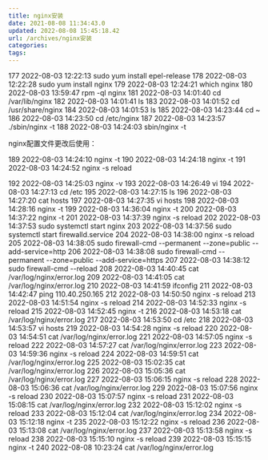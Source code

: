 ```yaml
---
title: nginx安装
date: 2021-08-08 11:34:43.0
updated: 2022-08-08 15:45:18.42
url: /archives/nginx安装
categories: 
tags: 
---
```


177  2022-08-03 12:22:13 sudo yum install epel-release
  178  2022-08-03 12:22:28 sudo yum install nginx
  179  2022-08-03 12:24:21 which nginx
  180  2022-08-03 13:59:47 rpm -ql nginx
  181  2022-08-03 14:01:40 cd /var/lib/nginx
  182  2022-08-03 14:01:41 ls
  183  2022-08-03 14:01:52 cd /usr/share/nginx
  184  2022-08-03 14:01:53 ls
  185  2022-08-03 14:23:44 cd ~
  186  2022-08-03 14:23:50 cd /etc/nginx
  187  2022-08-03 14:23:57 ./sbin/nginx -t
  188  2022-08-03 14:24:03 sbin/nginx -t
  
  
  nginx配置文件更改后使用：
  
  189  2022-08-03 14:24:10 nginx -t
  190  2022-08-03 14:24:18 nginx -t
  191  2022-08-03 14:24:52 nginx -s reload
  
  
  192  2022-08-03 14:25:03 nginx -v
  193  2022-08-03 14:26:49 vi 
  194  2022-08-03 14:27:13 cd /etc
  195  2022-08-03 14:27:15 ls
  196  2022-08-03 14:27:20 cat hosts
  197  2022-08-03 14:27:35 vi hosts
  198  2022-08-03 14:28:16 nginx -t
  199  2022-08-03 14:36:04 nginx -t
  200  2022-08-03 14:37:22 nginx -t
  201  2022-08-03 14:37:39 nginx -s reload
  202  2022-08-03 14:37:53 sudo systemctl start nginx
  203  2022-08-03 14:37:56 sudo systemctl start firewalld.service
  204  2022-08-03 14:38:00 nginx -s reload
  205  2022-08-03 14:38:05 sudo firewall-cmd --permanent --zone=public --add-service=http
  206  2022-08-03 14:38:08 sudo firewall-cmd --permanent --zone=public --add-service=https
  207  2022-08-03 14:38:12 sudo firewall-cmd --reload
  208  2022-08-03 14:40:45 cat /var/log/nginx/error.log
  209  2022-08-03 14:41:05 cat /var/log/nginx/error.log
  210  2022-08-03 14:41:59 ifconfig
  211  2022-08-03 14:42:47 ping 110.40.250.165
  212  2022-08-03 14:50:50 nginx -s reload
  213  2022-08-03 14:51:54 nginx -s reload
  214  2022-08-03 14:52:33 nginx -s reload
  215  2022-08-03 14:52:45 nginx -t
  216  2022-08-03 14:53:18 cat /var/log/nginx/error.log
  217  2022-08-03 14:53:50 cd /etc
  218  2022-08-03 14:53:57 vi hosts
  219  2022-08-03 14:54:28 nginx -s reload
  220  2022-08-03 14:54:51 cat /var/log/nginx/error.log
  221  2022-08-03 14:57:05 nginx -s reload
  222  2022-08-03 14:57:27 cat /var/log/nginx/error.log
  223  2022-08-03 14:59:36 nginx -s reload
  224  2022-08-03 14:59:51 cat /var/log/nginx/error.log
  225  2022-08-03 15:02:35 cat /var/log/nginx/error.log
  226  2022-08-03 15:05:36 cat /var/log/nginx/error.log
  227  2022-08-03 15:06:15 nginx -s reload
  228  2022-08-03 15:06:36 cat /var/log/nginx/error.log
  229  2022-08-03 15:07:56 nginx -s reload
  230  2022-08-03 15:07:57 nginx -s reload
  231  2022-08-03 15:08:15 cat /var/log/nginx/error.log
  232  2022-08-03 15:12:02 nginx -s reload
  233  2022-08-03 15:12:04 cat /var/log/nginx/error.log
  234  2022-08-03 15:12:18 nginx -t
  235  2022-08-03 15:12:22 nginx -s reload
  236  2022-08-03 15:13:08 cat /var/log/nginx/error.log
  237  2022-08-03 15:13:58 nginx -s reload
  238  2022-08-03 15:15:10 nginx -s reload
  239  2022-08-03 15:15:15 nginx -t
  240  2022-08-08 10:23:24 cat /var/log/nginx/error.log